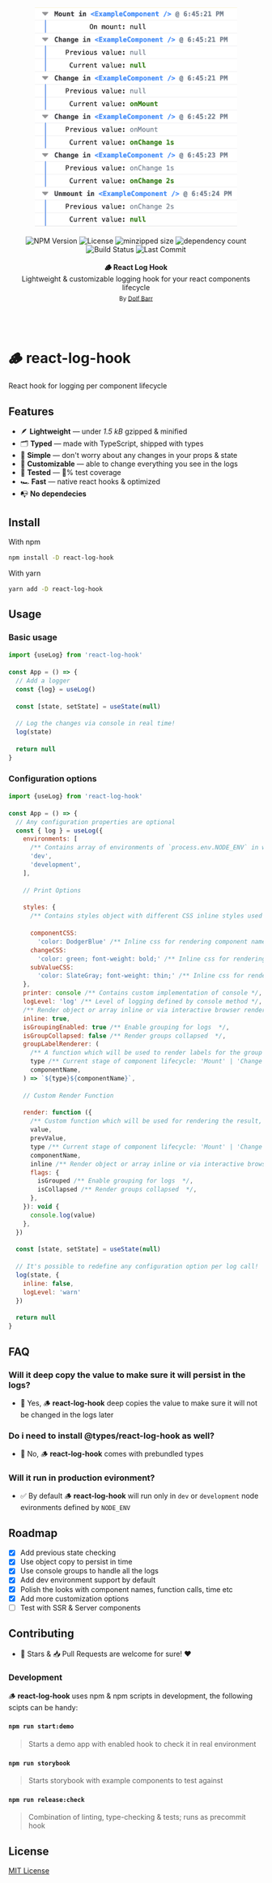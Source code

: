 <div align="center">
  <div align="center">
  <img src="./react-log-hook-screenshot.png" alt="React Log Hook Screenshot" width=400 />
  <br>
  <br>
  </div>
  <img src="https://badgen.net/npm/v/react-log-hook" alt="NPM Version" />
   <img src="https://badgen.net/npm/license/react-log-hook" alt="License" />
  <img src="https://badgen.net/bundlephobia/minzip/react-log-hook" alt="minzipped size"/>
  <img src="https://badgen.net/bundlephobia/dependency-count/react-log-hook" alt="dependency count"/>
  <img src="https://github.com/dolfbarr/react-log-hook/actions/workflows/main.yml/badge.svg" alt="Build Status" />
  <img src="https://badgen.net/github/last-commit/dolfbarr/react-log-hook/main" alt="Last Commit" />
  <br>
  <br>
  <div align="center"><strong>🪵 React Log Hook</strong></div>
  <div align="center"> Lightweight & customizable logging hook for your react components lifecycle</div>

  <div align="center">
  <sub>By <a href="https://twitter.com/dolfbarr">Dolf Barr</a></sub>
  </div>
  <br>
  <br>
  <br>
</div>

# 🪵 react-log-hook
React hook for logging per component lifecycle

## Features
- 🪶 **Lightweight** — under *1.5 kB* gzipped & minified
- 🗂️ **Typed** — made with TypeScript, shipped with types
- 🥰 **Simple** — don't worry about any changes in your props & state
- 🔧 **Customizable** — able to change everything you see in the logs
- 🔬 **Tested** — 💯% test coverage
- 🏎️ **Fast** — native react hooks & optimized
- 📭 **No dependecies**



## Install

With npm

```sh
npm install -D react-log-hook
```

With yarn

```sh
yarn add -D react-log-hook
```

## Usage

### Basic usage

```javascript
import {useLog} from 'react-log-hook'

const App = () => {
  // Add a logger
  const {log} = useLog()

  const [state, setState] = useState(null)

  // Log the changes via console in real time!
  log(state)

  return null
}
```

### Configuration options

```javascript
import {useLog} from 'react-log-hook'

const App = () => {
  // Any configuration properties are optional
  const { log } = useLog({
    environments: [
      /** Contains array of environments of `process.env.NODE_ENV` in which logging will be allowed  */
      'dev',
      'development',
    ],

    // Print Options

    styles: {
      /** Contains styles object with different CSS inline styles used in logging */

      componentCSS:
        'color: DodgerBlue' /** Inline css for rendering component name in the logs */,
      changeCSS:
        'color: green; font-weight: bold;' /** Inline css for rendering current value in the logs */,
      subValueCSS:
        'color: SlateGray; font-weight: thin;' /** Inline css for rendering any additional data like time or previous value in the logs */,
    },
    printer: console /** Contains custom implementation of console */,
    logLevel: 'log' /** Level of logging defined by console method */,
    /** Render object or array inline or via interactive browser renderer */
    inline: true,
    isGroupingEnabled: true /** Enable grouping for logs  */,
    isGroupCollapsed: false /** Render groups collapsed  */,
    groupLabelRenderer: (
      /** A function which will be used to render labels for the group  */
      type /** Current stage of component lifecycle: 'Mount' | 'Change' | 'Unmount'  */,
      componentName,
    ) => `${type}${componentName}`,

    // Custom Render Function

    render: function ({
      /** Custom function which will be used for rendering the result, provided with useful data */
      value,
      prevValue,
      type /** Current stage of component lifecycle: 'Mount' | 'Change' | 'Unmount' */,
      componentName,
      inline /** Render object or array inline or via interactive browser renderer */,
      flags: {
        isGrouped /** Enable grouping for logs  */,
        isCollapsed /** Render groups collapsed  */,
      },
    }): void {
      console.log(value)
    },
  })

  const [state, setState] = useState(null)

  // It's possible to redefine any configuration option per log call!
  log(state, {
    inline: false,
    logLevel: 'warn'
  })

  return null
}
```

## FAQ

### Will it deep copy the value to make sure it will persist in the logs?

- 🎉 Yes, 🪵 **react-log-hook** deep copies the value to make sure it will not be changed in the logs later

### Do i need to install @types/react-log-hook as well?

- 💪 No, 🪵 **react-log-hook** comes with prebundled types

### Will it run in production evironment?

- ✅ By default 🪵 **react-log-hook** will run only in `dev` or `development` node evironments defined by `NODE_ENV`

## Roadmap

- [x] Add previous state checking
- [x] Use object copy to persist in time
- [x] Use console groups to handle all the logs
- [x] Add dev environment support by default
- [x] Polish the looks with component names, function calls, time etc
- [x] Add more customization options
- [ ] Test with SSR & Server components

## Contributing

- 🌟 Stars & 📥 Pull Requests are welcome for sure! ❤️

### Development

🪵 **react-log-hook** uses npm & npm scripts in development, the following scipts can be handy:

#### `npm run start:demo`
> Starts a demo app with enabled hook to check it in real environment

#### `npm run storybook`
> Starts storybook with example components to test against

#### `npm run release:check`
> Combination of linting, type-checking & tests; runs as precommit hook

## License

[MIT License](LICENSE)